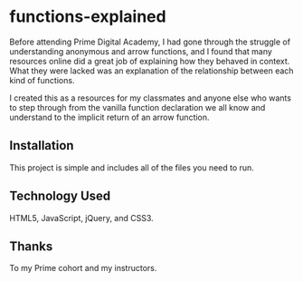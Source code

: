 # functions-explained

Before attending Prime Digital Academy, I had gone through the struggle of understanding anonymous and arrow functions, and I found that many resources online did a great job of explaining how they behaved in context. What they were lacked was an explanation of the relationship between each kind of functions.

I created this as a resources for my classmates and anyone else who wants to step through from the vanilla function declaration we all know and understand to the implicit return of an arrow function.

## Installation
This project is simple and includes all of the files you need to run.

## Technology Used
HTML5, JavaScript, jQuery, and CSS3.

## Thanks
To my Prime cohort and my instructors.
